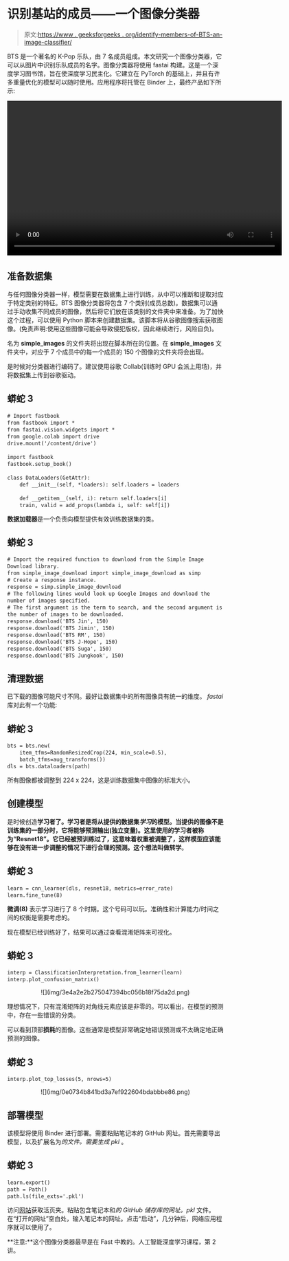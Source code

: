 # 识别基站的成员——一个图像分类器

> 原文:[https://www . geeksforgeeks . org/identify-members-of-BTS-an-image-classifier/](https://www.geeksforgeeks.org/identify-members-of-bts-an-image-classifier/)

BTS 是一个著名的 K-Pop 乐队，由 7 名成员组成。本文研究一个图像分类器，它可以从图片中识别乐队成员的名字。图像分类器将使用 fastai 构建。这是一个深度学习图书馆，旨在使深度学习民主化。它建立在 PyTorch 的基础上，并且有许多重量优化的模型可以随时使用。应用程序将托管在 Binder 上，最终产品如下所示:

<video class="wp-video-shortcode" id="video-685622-1" width="640" height="360" preload="metadata" controls=""><source type="video/mp4" src="https://media.geeksforgeeks.org/wp-content/uploads/20210915173945/BTS_Classifier.mp4?_=1">[https://media.geeksforgeeks.org/wp-content/uploads/20210915173945/BTS_Classifier.mp4](https://media.geeksforgeeks.org/wp-content/uploads/20210915173945/BTS_Classifier.mp4)</video>

## **准备数据集**

与任何图像分类器一样，模型需要在数据集上进行训练，从中可以推断和提取对应于特定类别的特征。BTS 图像分类器将包含 7 个类别(成员总数)。数据集可以通过手动收集不同成员的图像，然后将它们放在该类别的文件夹中来准备。为了加快这个过程，可以使用 Python 脚本来创建数据集。该脚本将从谷歌图像搜索获取图像。(免责声明:使用这些图像可能会导致侵犯版权，因此继续进行，风险自负)。

名为 **simple_images** 的文件夹将出现在脚本所在的位置。在 **simple_images** 文件夹中，对应于 7 个成员中的每一个成员的 150 个图像的文件夹将会出现。

是时候对分类器进行编码了。建议使用谷歌 Collab(训练时 GPU 会派上用场)，并将数据集上传到谷歌驱动。

## 蟒蛇 3

```
# Import fastbook
from fastbook import *
from fastai.vision.widgets import *
from google.colab import drive 
drive.mount('/content/drive')

import fastbook
fastbook.setup_book()

class DataLoaders(GetAttr):
    def __init__(self, *loaders): self.loaders = loaders

    def __getitem__(self, i): return self.loaders[i]
    train, valid = add_props(lambda i, self: self[i])
```

**数据加载器**是一个负责向模型提供有效训练数据集的类。

## 蟒蛇 3

```
# Import the required function to download from the Simple Image Download library.
from simple_image_download import simple_image_download as simp
# Create a response instance.
response = simp.simple_image_download
# The following lines would look up Google Images and download the number of images specified.
# The first argument is the term to search, and the second argument is the number of images to be downloaded.
response.download('BTS Jin', 150)
response.download('BTS Jimin', 150)
response.download('BTS RM', 150)
response.download('BTS J-Hope', 150)
response.download('BTS Suga', 150)
response.download('BTS Jungkook', 150)
```

## 清理数据

已下载的图像可能尺寸不同。最好让数据集中的所有图像具有统一的维度。 *fastai* 库对此有一个功能:

## 蟒蛇 3

```
bts = bts.new(
    item_tfms=RandomResizedCrop(224, min_scale=0.5),
    batch_tfms=aug_transforms())
dls = bts.dataloaders(path)
```

所有图像都被调整到 224 x 224，这是训练数据集中图像的标准大小。

## 创建模型

是时候创造**学习者了。**学习者是将从提供的数据集*学习*的模型。当提供的图像不是训练集的一部分时，它将能够预测输出(独立变量)。这里使用的学习者被称为“Resnet18”。它已经被预训练过了，这意味着权重被调整了，这样模型应该能够在没有进一步调整的情况下进行合理的预测。这个想法叫做**转学**。

## 蟒蛇 3

```
learn = cnn_learner(dls, resnet18, metrics=error_rate)
learn.fine_tune(8)
```

**微调(8)** 表示学习进行了 8 个时期。这个号码可以玩。准确性和计算能力/时间之间的权衡是需要考虑的。

现在模型已经训练好了，结果可以通过查看混淆矩阵来可视化。

## 蟒蛇 3

```
interp = ClassificationInterpretation.from_learner(learn)
interp.plot_confusion_matrix()
```

<center>
![](img/3e4a2e2b275047394bc056b18f75da2d.png)</center>

理想情况下，只有混淆矩阵的对角线元素应该是非零的。可以看出，在模型的预测中，存在一些错误的分类。

可以看到顶部**损耗**的图像。这些通常是模型非常确定地错误预测或不太确定地正确预测的图像。

## 蟒蛇 3

```
interp.plot_top_losses(5, nrows=5)
```

<center>![](img/0e0734b841bd3a7ef922604bdabbbe86.png)</center>

## 部署模型

该模型将使用 Binder 进行部署。需要粘贴笔记本的 GitHub 网址。首先需要导出模型，以及扩展名为*的文件。需要生成 pkl* 。

## 蟒蛇 3

```
learn.export()
path = Path()
path.ls(file_exts='.pkl')
```

访问[网站](https://mybinder.org/)获取活页夹。粘贴包含笔记本和*的 GitHub 储存库的网址。pkl* 文件。在“打开的网址”空白处，输入笔记本的网址。点击“启动”，几分钟后，网络应用程序就可以使用了。

**注意:**这个图像分类器最早是在 Fast 中教的。人工智能深度学习课程，第 2 讲。